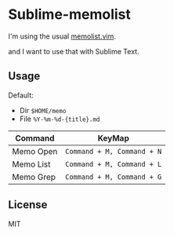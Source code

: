 Sublime-memolist
================
I'm using the usual [memolist.vim](https://github.com/glidenote/memolist.vim).

and I want to use that with Sublime Text.


## Usage

Default:

* Dir `$HOME/memo`
* File `%Y-%m-%d-{title}.md`

Command | KeyMap
--- | --- 
Memo Open | `Command + M, Command + N`
Memo List | `Command + M, Command + L`
Memo Grep | `Command + M, Command + G`


## License
MIT

